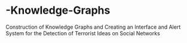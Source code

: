 # -Knowledge-Graphs
Construction of Knowledge Graphs and Creating an Interface and Alert System for the Detection of Terrorist Ideas on Social Networks
